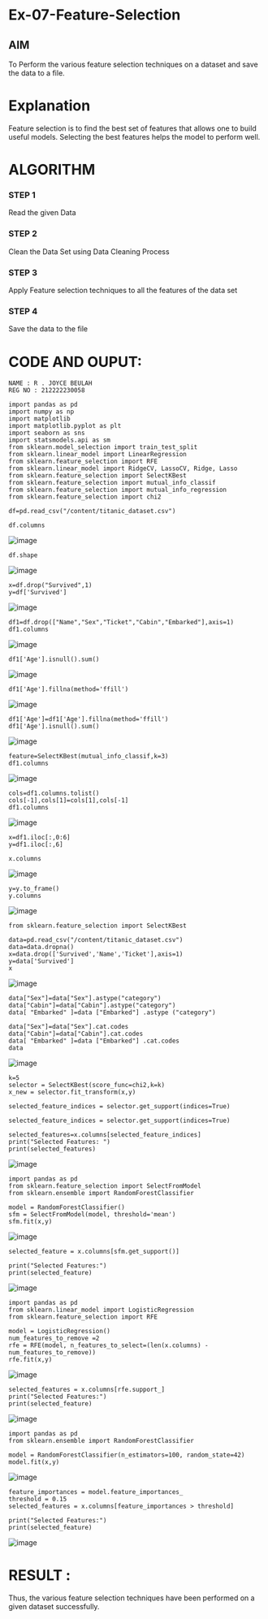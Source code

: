 # Ex-07-Feature-Selection
## AIM
To Perform the various feature selection techniques on a dataset and save the data to a file. 

# Explanation
Feature selection is to find the best set of features that allows one to build useful models.
Selecting the best features helps the model to perform well. 

# ALGORITHM
### STEP 1
Read the given Data
### STEP 2
Clean the Data Set using Data Cleaning Process
### STEP 3
Apply Feature selection techniques to all the features of the data set
### STEP 4
Save the data to the file

# CODE AND OUPUT:
```
NAME : R . JOYCE BEULAH
REG NO : 212222230058
```


```
import pandas as pd
import numpy as np
import matplotlib
import matplotlib.pyplot as plt
import seaborn as sns
import statsmodels.api as sm
from sklearn.model_selection import train_test_split
from sklearn.linear_model import LinearRegression
from sklearn.feature_selection import RFE
from sklearn.linear_model import RidgeCV, LassoCV, Ridge, Lasso
from sklearn.feature_selection import SelectKBest
from sklearn.feature_selection import mutual_info_classif
from sklearn.feature_selection import mutual_info_regression
from sklearn.feature_selection import chi2

df=pd.read_csv("/content/titanic_dataset.csv")

df.columns
```
![image](https://github.com/JoyceBeulah/ODD2023-Datascience-Ex-07/assets/118343698/f12b92dd-2b99-4112-b503-f6621e188376)
```
df.shape
```
![image](https://github.com/JoyceBeulah/ODD2023-Datascience-Ex-07/assets/118343698/8bff8a64-a204-406d-b94c-d79a2d9d11f0)
```
x=df.drop("Survived",1)
y=df['Survived']
```
![image](https://github.com/JoyceBeulah/ODD2023-Datascience-Ex-07/assets/118343698/3d3995cb-3574-48e1-98fd-abb65decf8c4)

```
df1=df.drop(["Name","Sex","Ticket","Cabin","Embarked"],axis=1)
df1.columns
```
![image](https://github.com/JoyceBeulah/ODD2023-Datascience-Ex-07/assets/118343698/777a3891-8d67-4730-b88f-a1b302559dc5)

```
df1['Age'].isnull().sum()
```
![image](https://github.com/JoyceBeulah/ODD2023-Datascience-Ex-07/assets/118343698/941c441a-571b-4f50-a2ca-609aca3035df)

```
df1['Age'].fillna(method='ffill')
```
![image](https://github.com/JoyceBeulah/ODD2023-Datascience-Ex-07/assets/118343698/a57b5018-113f-4b6d-ad67-a8cf4036b400)

```
df1['Age']=df1['Age'].fillna(method='ffill')
df1['Age'].isnull().sum()
```
![image](https://github.com/JoyceBeulah/ODD2023-Datascience-Ex-07/assets/118343698/0384839c-ffd0-455f-8c0d-366a5877592e)

```
feature=SelectKBest(mutual_info_classif,k=3)
df1.columns
```
![image](https://github.com/JoyceBeulah/ODD2023-Datascience-Ex-07/assets/118343698/8d83bcfe-7ef0-4977-a254-8ef27aad0faf)

```
cols=df1.columns.tolist()
cols[-1],cols[1]=cols[1],cols[-1]
df1.columns
```
![image](https://github.com/JoyceBeulah/ODD2023-Datascience-Ex-07/assets/118343698/8b7b083c-a7f1-48f0-ae16-882b0b463814)

```
x=df1.iloc[:,0:6]
y=df1.iloc[:,6]

x.columns
```
![image](https://github.com/JoyceBeulah/ODD2023-Datascience-Ex-07/assets/118343698/13d45295-4f3b-4186-8dad-40f25412f2f6)

```
y=y.to_frame()
y.columns
```
![image](https://github.com/JoyceBeulah/ODD2023-Datascience-Ex-07/assets/118343698/dda29eb8-f135-483c-acc2-2551e996326c)

```
from sklearn.feature_selection import SelectKBest

data=pd.read_csv("/content/titanic_dataset.csv")
data=data.dropna()
x=data.drop(['Survived','Name','Ticket'],axis=1)
y=data['Survived']
x
```
![image](https://github.com/JoyceBeulah/ODD2023-Datascience-Ex-07/assets/118343698/5104376f-476a-4307-92a1-a17b3ad8a502)

```
data["Sex"]=data["Sex"].astype("category")
data["Cabin"]=data["Cabin"].astype("category")
data[ "Embarked" ]=data ["Embarked"] .astype ("category")

data["Sex"]=data["Sex"].cat.codes
data["Cabin"]=data["Cabin"].cat.codes
data[ "Embarked" ]=data ["Embarked"] .cat.codes
data
```
![image](https://github.com/JoyceBeulah/ODD2023-Datascience-Ex-07/assets/118343698/7c4b2301-0b65-4474-a5a7-3d52cc0b82c6)

```
k=5
selector = SelectKBest(score_func=chi2,k=k)
x_new = selector.fit_transform(x,y)

selected_feature_indices = selector.get_support(indices=True)

selected_feature_indices = selector.get_support(indices=True)

selected_features=x.columns[selected_feature_indices]
print("Selected Features: ")
print(selected_features)
```
![image](https://github.com/JoyceBeulah/ODD2023-Datascience-Ex-07/assets/118343698/ed5377b2-0d14-4e6b-a9d7-6f4f158ba179)

```
import pandas as pd
from sklearn.feature_selection import SelectFromModel
from sklearn.ensemble import RandomForestClassifier

model = RandomForestClassifier()
sfm = SelectFromModel(model, threshold='mean')
sfm.fit(x,y)
```
![image](https://github.com/JoyceBeulah/ODD2023-Datascience-Ex-07/assets/118343698/e09fe730-1ead-4544-8b5e-55eeb1389fb0)

```
selected_feature = x.columns[sfm.get_support()]

print("Selected Features:")
print(selected_feature)
```
![image](https://github.com/JoyceBeulah/ODD2023-Datascience-Ex-07/assets/118343698/68a7feb8-53e3-4e98-9173-7e091cee5233)

```
import pandas as pd
from sklearn.linear_model import LogisticRegression
from sklearn.feature_selection import RFE

model = LogisticRegression()
num_features_to_remove =2
rfe = RFE(model, n_features_to_select=(len(x.columns) - num_features_to_remove))
rfe.fit(x,y)
```
![image](https://github.com/JoyceBeulah/ODD2023-Datascience-Ex-07/assets/118343698/510b30f9-2b30-4893-ac51-5e24a054d5fd)

```
selected_features = x.columns[rfe.support_]
print("Selected Features:")
print(selected_feature)
```
![image](https://github.com/JoyceBeulah/ODD2023-Datascience-Ex-07/assets/118343698/65ba56f6-29ee-4a05-bdbf-8107b905fb09)

```
import pandas as pd
from sklearn.ensemble import RandomForestClassifier

model = RandomForestClassifier(n_estimators=100, random_state=42)
model.fit(x,y)
```
![image](https://github.com/JoyceBeulah/ODD2023-Datascience-Ex-07/assets/118343698/40660088-e662-4b1b-9080-1c0aaadcfb27)

```
feature_importances = model.feature_importances_
threshold = 0.15
selected_features = x.columns[feature_importances > threshold]

print("Selected Features:")
print(selected_feature)
```
![image](https://github.com/JoyceBeulah/ODD2023-Datascience-Ex-07/assets/118343698/fbc287cf-44b1-404c-96b2-eb3b162649a5)


# RESULT :
Thus, the various feature selection techniques have been performed on a given dataset successfully.
